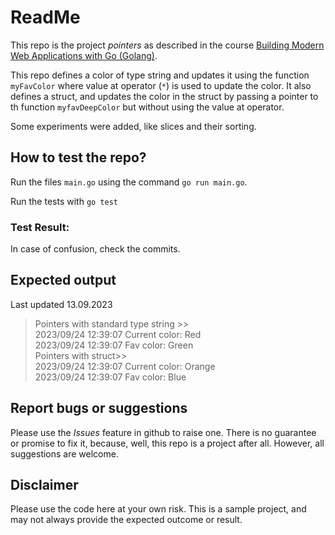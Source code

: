 # ReadMe
This repo is the project *pointers* as described in the course  [Building Modern Web Applications with Go (Golang)](https://udemy.com/course/building-modern-web-applications-with-go/). 

This repo defines a color of type string and updates it using the function `myFavColor` where value at operator (`*`) is used to update the color. It also defines a struct, and updates the color in the struct by passing a pointer to th function `myfavDeepColor` but without using the value at operator.

Some experiments were added, like slices and their sorting.

## How to test the repo?
Run the files `main.go` using the command 
`go run main.go`.   

Run the tests with 
`go test`

### Test Result:


In case of confusion, check the commits. 

## Expected output
Last updated 13.09.2023  
>Pointers with standard type string >>  
2023/09/24 12:39:07 Current color: Red     
2023/09/24 12:39:07 Fav color: Green       
Pointers with struct>>  
2023/09/24 12:39:07 Current color: Orange  
2023/09/24 12:39:07 Fav color: Blue     

## Report bugs or suggestions
Please use the *Issues* feature in github to raise one. There is no guarantee or promise to fix it, because, well, this repo is a project after all. However, all suggestions are welcome. 

## Disclaimer
Please use the code here at your own risk. This is a sample project, and may not always provide the expected outcome or result. 
